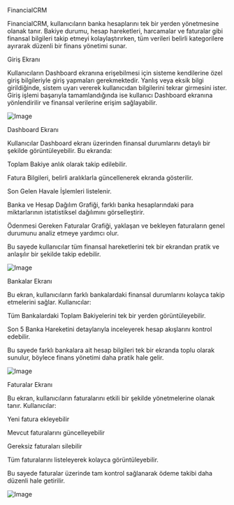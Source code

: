  FinancialCRM

FinancialCRM, kullanıcıların banka hesaplarını tek bir yerden yönetmesine olanak tanır. Bakiye durumu, hesap hareketleri, harcamalar ve faturalar gibi finansal bilgileri takip etmeyi kolaylaştırırken, tüm verileri belirli kategorilere ayırarak düzenli bir finans yönetimi sunar.

 Giriş Ekranı
 
Kullanıcıların Dashboard ekranına erişebilmesi için sisteme kendilerine özel giriş bilgileriyle giriş yapmaları gerekmektedir. Yanlış veya eksik bilgi girildiğinde, sistem uyarı vererek kullanıcıdan bilgilerini tekrar girmesini ister. Giriş işlemi başarıyla tamamlandığında ise kullanıcı Dashboard ekranına yönlendirilir ve finansal verilerine erişim sağlayabilir.

![Image](https://github.com/user-attachments/assets/dd3ec24e-af83-485f-8956-04306f2dd38a)

Dashboard Ekranı

Kullanıcılar Dashboard ekranı üzerinden finansal durumlarını detaylı bir şekilde görüntüleyebilir. Bu ekranda:

Toplam Bakiye anlık olarak takip edilebilir.

Fatura Bilgileri, belirli aralıklarla güncellenerek ekranda gösterilir.

Son Gelen Havale İşlemleri listelenir.

Banka ve Hesap Dağılım Grafiği, farklı banka hesaplarındaki para miktarlarının istatistiksel dağılımını görselleştirir.

Ödenmesi Gereken Faturalar Grafiği, yaklaşan ve bekleyen faturaların genel durumunu analiz etmeye yardımcı olur.

Bu sayede kullanıcılar tüm finansal hareketlerini tek bir ekrandan pratik ve anlaşılır bir şekilde takip edebilir.

![Image](https://github.com/user-attachments/assets/88fc83fd-e127-4d66-b286-19d138f532db)

Bankalar Ekranı

Bu ekran, kullanıcıların farklı bankalardaki finansal durumlarını kolayca takip etmelerini sağlar. Kullanıcılar:

Tüm Bankalardaki Toplam Bakiyelerini tek bir yerden görüntüleyebilir.

Son 5 Banka Hareketini detaylarıyla inceleyerek hesap akışlarını kontrol edebilir.

Bu sayede farklı bankalara ait hesap bilgileri tek bir ekranda toplu olarak sunulur, böylece finans yönetimi daha pratik hale gelir.

![Image](https://github.com/user-attachments/assets/0c8adf59-c644-47b0-a13c-72407bd7e59f)

Faturalar Ekranı

Bu ekran, kullanıcıların faturalarını etkili bir şekilde yönetmelerine olanak tanır. Kullanıcılar:

Yeni fatura ekleyebilir

Mevcut faturalarını güncelleyebilir

Gereksiz faturaları silebilir

Tüm faturalarını listeleyerek kolayca görüntüleyebilir.

Bu sayede faturalar üzerinde tam kontrol sağlanarak ödeme takibi daha düzenli hale getirilir.

![Image](https://github.com/user-attachments/assets/65e9f5bb-ff5c-4400-a4c1-3cfdd12f8371)
